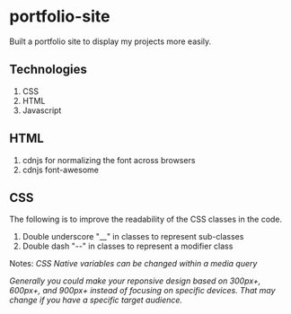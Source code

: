 # portfolio-site
Built a portfolio site to display my projects more easily.

## Technologies

1. CSS
2. HTML
3. Javascript 

## HTML 

1. cdnjs for normalizing the font across browsers
2. cdnjs font-awesome

## CSS

The following is to improve the readability of the CSS classes in the code.
1. Double underscore "__" in classes to represent sub-classes
2. Double dash "--" in classes to represent a modifier class

Notes: 
*CSS Native variables can be changed within a media query*

*Generally you could make your reponsive design based on 300px+, 600px+, and 900px+ instead of focusing on specific devices. That may change if you have a specific target audience.*